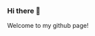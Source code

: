 ### Hi there 👋
Welcome to my github page!
<!--
**HeroFluxx/HeroFluxx** is a ✨ _special_ ✨ repository because its `README.md` (this file) appears on your GitHub profile.

Here are some ideas to get you started:

- 🔭 I’m currently working from home ...
- 🌱 I’m currently learning C++ programming ...
- ⚡ Fun fact: I love learn new things ...
-->

